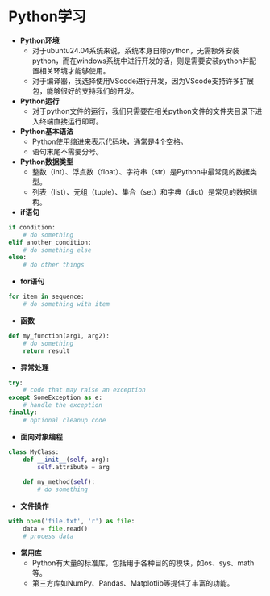 # Python学习 
- **Python环境**
  - 对于ubuntu24.04系统来说，系统本身自带python，无需额外安装python，而在windows系统中进行开发的话，则是需要安装python并配置相关环境才能够使用。
  - 对于编译器，我选择使用VScode进行开发，因为VScode支持许多扩展包，能够很好的支持我们的开发。
- **Python运行**
  - 对于python文件的运行，我们只需要在相关python文件的文件夹目录下进入终端直接运行即可。
- **Python基本语法**
  - Python使用缩进来表示代码块，通常是4个空格。
  - 语句末尾不需要分号。
- **Python数据类型**
  - 整数（int）、浮点数（float）、字符串（str）是Python中最常见的数据类型。
  - 列表（list）、元组（tuple）、集合（set）和字典（dict）是常见的数据结构。 
- **if语句**
```python
if condition:
    # do something
elif another_condition:
    # do something else
else:
    # do other things
```
- **for语句**
```python
for item in sequence:
    # do something with item
```
- **函数**
```python
def my_function(arg1, arg2):
    # do something
    return result
```
- **异常处理**
```python
try:
    # code that may raise an exception
except SomeException as e:
    # handle the exception
finally:
    # optional cleanup code
```
- **面向对象编程**
```python
class MyClass:
    def __init__(self, arg):
        self.attribute = arg
        
    def my_method(self):
        # do something
```
- **文件操作**
```python
with open('file.txt', 'r') as file:
    data = file.read()
    # process data
```
- **常用库**
  - Python有大量的标准库，包括用于各种目的的模块，如os、sys、math等。
  - 第三方库如NumPy、Pandas、Matplotlib等提供了丰富的功能。
